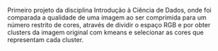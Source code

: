 Primeiro projeto da disciplina Introdução à Ciência de Dados, onde foi comparada a qualidade de uma imagem ao ser comprimida para um número restrito de cores,
através de dividir o espaço RGB e por obter clusters da imagem original com kmeans e selecionar as cores que representam cada cluster.
